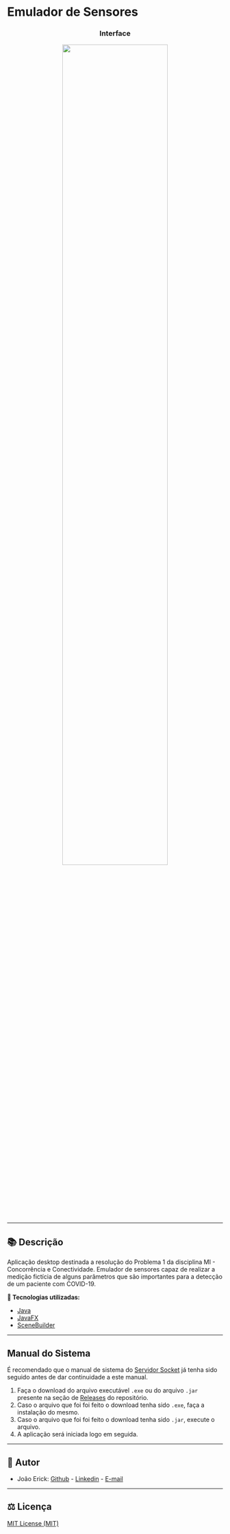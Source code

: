 # Emulador de Sensores

<h3 align="center">Interface</h3>
<p align="center">
  <img src="https://i.imgur.com/jJcXQQj.png" width="70%">
</p>

------------

## 📚 Descrição ##
Aplicação desktop destinada a resolução do Problema 1 da disciplina MI - Concorrência e Conectividade. Emulador de sensores capaz de realizar a medição fictícia de alguns parâmetros que são importantes para a detecção de um paciente com COVID-19.  

**🔗 Tecnologias utilizadas:**
- [Java](https://www.java.com/pt-BR/)
- [JavaFX](https://www.oracle.com/br/java/technologies/javase/javafx-overview.html)
- [SceneBuilder](https://www.oracle.com/java/technologies/javase/javafxscenebuilder-info.html)

------------

## Manual do Sistema ##
É recomendado que o manual de sistema do [Servidor Socket](https://github.com/JoaoErick/Server-CC-PBL1#readme) já tenha sido seguido antes de dar continuidade a este manual.

1. Faça o download do arquivo executável ``.exe`` ou do arquivo ``.jar`` presente na seção de [Releases](https://github.com/JoaoErick/Sensors-CC-PBL1/releases/tag/v1.0) do repositório.
2. Caso o arquivo que foi foi feito o download tenha sido ``.exe``, faça a instalação do mesmo.
3. Caso o arquivo que foi foi feito o download tenha sido ``.jar``, execute o arquivo.
4. A aplicação será iniciada logo em seguida.

------------

## 📌 Autor ##
- João Erick: [Github](https://github.com/JoaoErick) - [Linkedin](https://www.linkedin.com/in/joão-erick-barbosa-9050801b0/) - [E-mail](https://mail.google.com/mail/u/0/?view=cm&fs=1&tf=1&source=mailto&to=jsilva@ecomp.uefs.br)
------------

## ⚖️ Licença ##
[MIT License (MIT)]()

